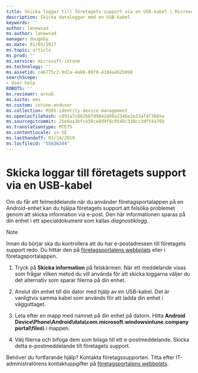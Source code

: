 ```yaml
---
title: Skicka loggar till företagets support via en USB-kabel | Microsoft Docs
description: Skicka dataloggar med en USB-kabel
keywords: ''
author: lenewsad
ms.author: lanewsad
manager: dougeby
ms.date: 01/03/2017
ms.topic: article
ms.prod: ''
ms.service: microsoft-intune
ms.technology: ''
ms.assetid: c46775c2-9d2a-4a88-89f0-4104a462b898
searchScope:
- User help
ROBOTS: ''
ms.reviewer: arnab
ms.suite: ems
ms.custom: intune-enduser
ms.collection: M365-identity-device-management
ms.openlocfilehash: cd91a7c862b87d9842d08a2346e2e23af4f3665e
ms.sourcegitcommit: 25e6aa3bfce58ce8d9f8c054bc338cc3dff4a78b
ms.translationtype: MTE75
ms.contentlocale: sv-SE
ms.lasthandoff: 03/14/2019
ms.locfileid: "55836344"
---
```

# <a name="send-logs-to-your-company-support-using-a-usb-cable"></a>Skicka loggar till företagets support via en USB-kabel

Om du får ett felmeddelande när du använder företagsportalappen på en Android-enhet kan du hjälpa företagets support att felsöka problemet genom att skicka information via e-post. Den här informationen sparas på din enhet i ett specialdokument som kallas _diagnostiklogg_.

> [!Note]
> Innan du börjar ska du kontrollera att du har e-postadressen till företagets support redo. Du hittar den på [företagsportalens webbplats](https://go.microsoft.com/fwlink/?linkid=2010980) eller i företagsportalappen.

1. Tryck på **Skicka information** på felskärmen. När ett meddelande visas som frågar vilken metod du vill använda för att skicka loggarna väljer du det alternativ som sparar filerna på din enhet.

2. Anslut din enhet till din dator med hjälp av en USB-kabel. Det är vanligtvis samma kabel som används för att ladda din enhet i vägguttaget.

3. Leta efter en mapp med namnet på din enhet på datorn. Hitta <strong>Android Device\Phone\Android\data\com.microsoft.windowsintune.companyportal\files\\</strong> i mappen.

4. Välj filerna och bifoga dem som bilaga till ett e-postmeddelande. Skicka detta e-postmeddelande till företagets support.

Behöver du fortfarande hjälp? Kontakta företagssupporten. Titta efter IT-administratörens kontaktuppgifter på [företagsportalens webbplats](https://go.microsoft.com/fwlink/?linkid=2010980).
